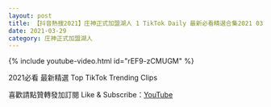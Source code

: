 ```yaml
---
layout: post
title: 【抖音熱搜2021】庄神正式加盟湖人 1 TikTok Daily 最新必看精選合集2021 03 29
date: 2021-03-29
category: 庄神正式加盟湖人
---
```


{% include youtube-video.html id="rEF9-zCMUGM" %}

2021必看 最新精選 Top TikTok Trending Clips

喜歡請點贊轉發加訂閱 Like & Subscribe：[YouTube](https://www.youtube.com/channel/UCAoR7VcanIPd04uEq_GIylA/videos)

